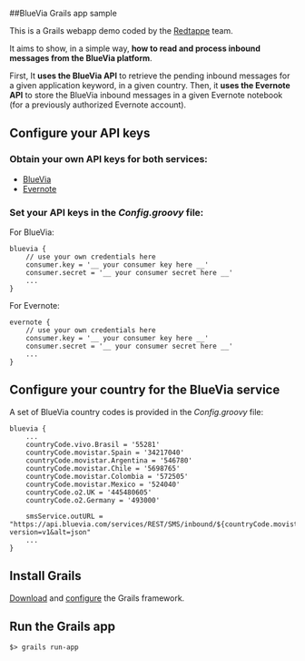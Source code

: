 ##BlueVia Grails app sample

This is a Grails webapp demo coded by the [Redtappe](http://beta.redtappe.com/) team.

It aims to show, in a simple way, **how to read and process inbound messages from the BlueVia platform**.

First, It **uses the BlueVia API** to retrieve the pending inbound messages for a given application keyword, in a given country.
Then, it **uses the Evernote API** to store the BlueVia inbound messages in a given Evernote notebook (for a previously authorized Evernote account).


## Configure your API keys

### Obtain your own API keys for both services:

- [BlueVia](https://bluevia.com/en/knowledge/APIs.Get-your-API-key)
- [Evernote](http://dev.evernote.com/)


### Set your API keys in the *Config.groovy* file:

For BlueVia:

    bluevia {
        // use your own credentials here
        consumer.key = '__ your consumer key here __'
        consumer.secret = '__ your consumer secret here __'
        ...
    }

For Evernote:

    evernote {
        // use your own credentials here
        consumer.key = '__ your consumer key here __'
        consumer.secret = '__ your consumer secret here __'
        ...
    }


## Configure your country for the BlueVia service

A set of BlueVia country codes is provided in the *Config.groovy* file:

    bluevia {
        ...
        countryCode.vivo.Brasil = '55281'
        countryCode.movistar.Spain = '34217040'
        countryCode.movistar.Argentina = '546780'
        countryCode.movistar.Chile = '5698765'
        countryCode.movistar.Colombia = '572505'
        countryCode.movistar.Mexico = '524040'
        countryCode.o2.UK = '445480605'
        countryCode.o2.Germany = '493000'

        smsService.outURL = "https://api.bluevia.com/services/REST/SMS/inbound/${countryCode.movistar.Spain}/messages?version=v1&alt=json"
        ...
    }


## Install Grails

[Download](http://www.grails.org/Download) and [configure](http://www.grails.org/doc/latest/guide/gettingStarted.html#requirements) the Grails framework.


## Run the Grails app

    $> grails run-app
    
